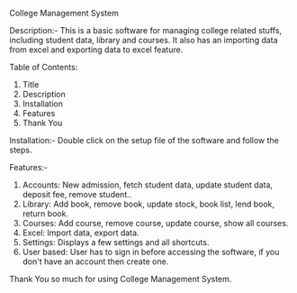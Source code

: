 College Management System

Description:-
This is a basic software for managing college related stuffs, including student data, library and courses.
It also has an importing data from excel and exporting data to excel feature.

Table of Contents:
1. Title
2. Description
3. Installation
4. Features
5. Thank You

Installation:-
Double click on the setup file of the software and follow the steps.

Features:-
1. Accounts: New admission, fetch student data, update student data, deposit fee, remove student..
2. Library: Add book, remove book, update stock, book list, lend book, return book.
3. Courses: Add course, remove course, update course, show all courses.
4. Excel: Import data, export data.
5. Settings: Displays a few settings and all shortcuts.
6. User based: User has to sign in before accessing the software, if you don't have an account then create one.

Thank You so much for using College Management System.